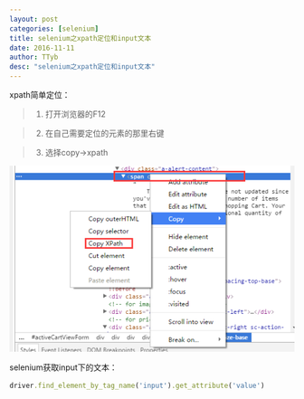 ```yaml
---
layout: post
categories: [selenium]
title: selenium之xpath定位和input文本
date: 2016-11-11
author: TTyb
desc: "selenium之xpath定位和input文本"
---
```


xpath简单定位：

> 1. 打开浏览器的F12

> 2. 在自己需要定位的元素的那里右键

> 3. 选择copy->xpath

<p style="text-align:center"><img src="/static/postimage/selenium/xpath/996148-20161111111028030-1563605392.png"/></p>

selenium获取input下的文本：

~~~ruby
driver.find_element_by_tag_name('input').get_attribute('value')
~~~